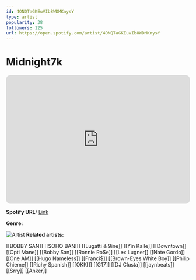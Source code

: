 ```yaml
---
id: 4ONQTaGKEuVIb8WDMKnysY
type: artist
popularity: 38
followers: 125
url: https://open.spotify.com/artist/4ONQTaGKEuVIb8WDMKnysY
---
```

# Midnight7k

<iframe style="border-radius:12px" src="https://open.spotify.com/embed/artist/4ONQTaGKEuVIb8WDMKnysY" width="100%" height="352" frameBorder="0" allowfullscreen="" allow="autoplay; clipboard-write; encrypted-media; fullscreen; picture-in-picture" loading="lazy"></iframe>

**Spotify URL:** [Link](https://open.spotify.com/artist/4ONQTaGKEuVIb8WDMKnysY)

**Genre:** 

![Artist](https://i.scdn.co/image/ab6761610000e5ebeec78b3268d0097ae0a578af)
**Related artists:**

[[BOBBY SAN]]
[[$OHO BANI]]
[[Lugatti & 9ine]]
[[Yin Kalle]]
[[Downtown]]
[[Opti Mane]]
[[Bobby San]]
[[Ronnie Ro$e]]
[[Lex Lugner]]
[[Nate Gordo]]
[[One AM]]
[[Hugo Nameless]]
[[Franci$]]
[[Brown-Eyes White Boy]]
[[Philip Chieme]]
[[Richy Spanish]]
[[OKKI]]
[[G17]]
[[DJ Clusta]]
[[jaynbeats]]
[[Srry]]
[[Anker]]
